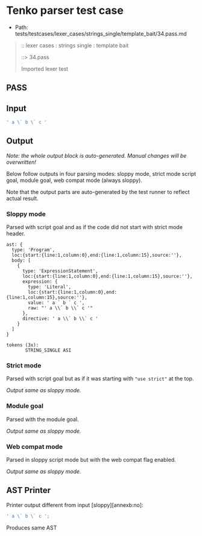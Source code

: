 # Tenko parser test case

- Path: tests/testcases/lexer_cases/strings_single/template_bait/34.pass.md

> :: lexer cases : strings single : template bait
>
> ::> 34.pass
>
> Imported lexer test

## PASS

## Input

`````js
' a \` b \` c '
`````

## Output

_Note: the whole output block is auto-generated. Manual changes will be overwritten!_

Below follow outputs in four parsing modes: sloppy mode, strict mode script goal, module goal, web compat mode (always sloppy).

Note that the output parts are auto-generated by the test runner to reflect actual result.

### Sloppy mode

Parsed with script goal and as if the code did not start with strict mode header.

`````
ast: {
  type: 'Program',
  loc:{start:{line:1,column:0},end:{line:1,column:15},source:''},
  body: [
    {
      type: 'ExpressionStatement',
      loc:{start:{line:1,column:0},end:{line:1,column:15},source:''},
      expression: {
        type: 'Literal',
        loc:{start:{line:1,column:0},end:{line:1,column:15},source:''},
        value: ' a ` b ` c ',
        raw: "' a \\` b \\` c '"
      },
      directive: ' a \\` b \\` c '
    }
  ]
}

tokens (3x):
       STRING_SINGLE ASI
`````

### Strict mode

Parsed with script goal but as if it was starting with `"use strict"` at the top.

_Output same as sloppy mode._

### Module goal

Parsed with the module goal.

_Output same as sloppy mode._

### Web compat mode

Parsed in sloppy script mode but with the web compat flag enabled.

_Output same as sloppy mode._

## AST Printer

Printer output different from input [sloppy][annexb:no]:

````js
' a \` b \` c ';
````

Produces same AST
